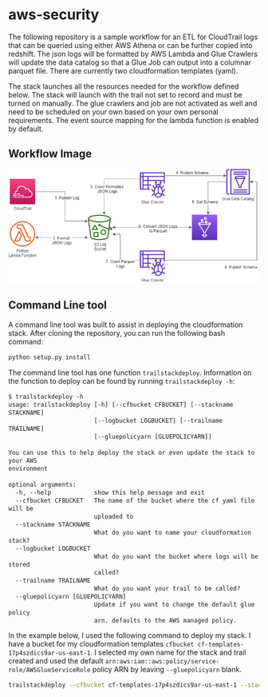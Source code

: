 # aws-security

The following repository is a sample workflow for an ETL for CloudTrail logs that can be queried using either AWS Athena or can be further copied into redshift. The json logs will be formatted by AWS Lambda and Glue Crawlers will update the data catalog so that a Glue Job can output into a columnar parquet file. There are currently two cloudformation templates (yaml).

The stack launches all the resources needed for the workflow defined below. The stack will launch with the trail not set to record and must be turned on manually. The glue crawlers and job are not activated as well and need to be scheduled on your own based on your own personal requirements. The event source mapping for the lambda function is enabled by default.


## Workflow Image
![](/images/workflow.png)


## Command Line tool
A command line tool was built to assist in deploying the cloudformation stack. After cloning the repository, you can run the following bash command:
```bash
python setup.py install
```

The command line tool has one function `trailstackdeploy`. Information on the function to deploy can be found by running `trailstackdeploy -h`:

```
$ trailstackdeploy -h
usage: trailstackdeploy [-h] [--cfbucket CFBUCKET] [--stackname STACKNAME]
                        [--logbucket LOGBUCKET] [--trailname TRAILNAME]
                        [--gluepolicyarn [GLUEPOLICYARN]]

You can use this to help deploy the stack or even update the stack to your AWS
environment

optional arguments:
  -h, --help            show this help message and exit
  --cfbucket CFBUCKET   The name of the bucket where the cf yaml file will be
                        uploaded to
  --stackname STACKNAME
                        What do you want to name your cloudformation stack?
  --logbucket LOGBUCKET
                        What do you want the bucket where logs will be stored
                        called?
  --trailname TRAILNAME
                        What do you want your trail to be called?
  --gluepolicyarn [GLUEPOLICYARN]
                        Update if you want to change the default glue policy
                        arn. defaults to the AWS managed policy.
```


In the example below, I used the following command to deploy my stack. I have a bucket for my cloudformation templates `cfbucket cf-templates-17p4szdics9ar-us-east-1`. I selected my own name for the stack and trail created and used the default `arn:aws:iam::aws:policy/service-role/AWSGlueServiceRole` policy ARN by leaving `--gluepolicyarn` blank.
```bash
trailstackdeploy --cfbucket cf-templates-17p4szdics9ar-us-east-1 --stackname cloudtrail-stack --logbucket danielchoi-cloudtrail-logs --trailname danielchoi-trail-name
```
